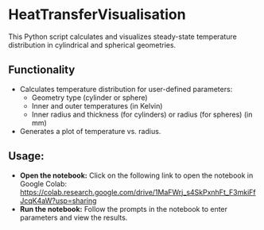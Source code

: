 # HeatTransferVisualisation
This Python script calculates and visualizes steady-state temperature distribution in cylindrical and spherical geometries.

## Functionality

* Calculates temperature distribution for user-defined parameters:
    * Geometry type (cylinder or sphere)
    * Inner and outer temperatures (in Kelvin)
    * Inner radius and thickness (for cylinders) or radius (for spheres) (in mm)
* Generates a plot of temperature vs. radius.

## Usage:

* **Open the notebook:** Click on the following link to open the notebook in Google Colab: https://colab.research.google.com/drive/1MaFWrj_s4SkPxnhFt_F3mkiFfJcqK4aW?usp=sharing
* **Run the notebook:** Follow the prompts in the notebook to enter parameters and view the results.
